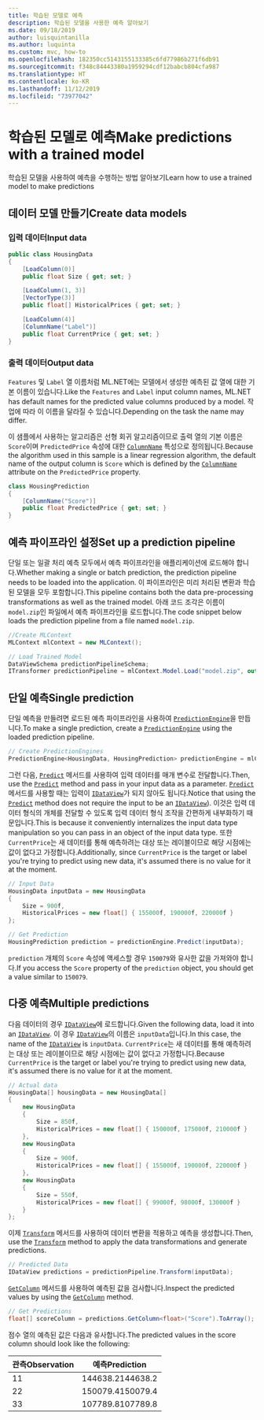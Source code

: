 ```yaml
---
title: 학습된 모델로 예측
description: 학습된 모델을 사용한 예측 알아보기
ms.date: 09/18/2019
author: luisquintanilla
ms.author: luquinta
ms.custom: mvc, how-to
ms.openlocfilehash: 182350cc5143155133385c6fd77986b271f6db91
ms.sourcegitcommit: f348c84443380a1959294cdf12babcb804cfa987
ms.translationtype: HT
ms.contentlocale: ko-KR
ms.lasthandoff: 11/12/2019
ms.locfileid: "73977042"
---
```

# <a name="make-predictions-with-a-trained-model"></a><span data-ttu-id="170b3-103">학습된 모델로 예측</span><span class="sxs-lookup"><span data-stu-id="170b3-103">Make predictions with a trained model</span></span>

<span data-ttu-id="170b3-104">학습된 모델을 사용하여 예측을 수행하는 방법 알아보기</span><span class="sxs-lookup"><span data-stu-id="170b3-104">Learn how to use a trained model to make predictions</span></span>

## <a name="create-data-models"></a><span data-ttu-id="170b3-105">데이터 모델 만들기</span><span class="sxs-lookup"><span data-stu-id="170b3-105">Create data models</span></span>

### <a name="input-data"></a><span data-ttu-id="170b3-106">입력 데이터</span><span class="sxs-lookup"><span data-stu-id="170b3-106">Input data</span></span>

```csharp
public class HousingData
{
    [LoadColumn(0)]
    public float Size { get; set; }

    [LoadColumn(1, 3)]
    [VectorType(3)]
    public float[] HistoricalPrices { get; set; }

    [LoadColumn(4)]
    [ColumnName("Label")]
    public float CurrentPrice { get; set; }
}
```

### <a name="output-data"></a><span data-ttu-id="170b3-107">출력 데이터</span><span class="sxs-lookup"><span data-stu-id="170b3-107">Output data</span></span>

<span data-ttu-id="170b3-108">`Features` 및 `Label` 열 이름처럼 ML.NET에는 모델에서 생성한 예측된 값 열에 대한 기본 이름이 있습니다.</span><span class="sxs-lookup"><span data-stu-id="170b3-108">Like the `Features` and `Label` input column names, ML.NET has default names for the predicted value columns produced by a model.</span></span> <span data-ttu-id="170b3-109">작업에 따라 이 이름을 달라질 수 있습니다.</span><span class="sxs-lookup"><span data-stu-id="170b3-109">Depending on the task the name may differ.</span></span>

<span data-ttu-id="170b3-110">이 샘플에서 사용하는 알고리즘은 선형 회귀 알고리즘이므로 출력 열의 기본 이름은 `Score`이며 `PredictedPrice` 속성에 대한 [`ColumnName`](xref:Microsoft.ML.Data.ColumnNameAttribute) 특성으로 정의됩니다.</span><span class="sxs-lookup"><span data-stu-id="170b3-110">Because the algorithm used in this sample is a linear regression algorithm, the default name of the output column is `Score` which is defined by the [`ColumnName`](xref:Microsoft.ML.Data.ColumnNameAttribute) attribute on the `PredictedPrice` property.</span></span>

```csharp
class HousingPrediction
{
    [ColumnName("Score")]
    public float PredictedPrice { get; set; }
}
```

## <a name="set-up-a-prediction-pipeline"></a><span data-ttu-id="170b3-111">예측 파이프라인 설정</span><span class="sxs-lookup"><span data-stu-id="170b3-111">Set up a prediction pipeline</span></span>

<span data-ttu-id="170b3-112">단일 또는 일괄 처리 예측 모두에서 예측 파이프라인을 애플리케이션에 로드해야 합니다.</span><span class="sxs-lookup"><span data-stu-id="170b3-112">Whether making a single or batch prediction, the prediction pipeline needs to be loaded into the application.</span></span> <span data-ttu-id="170b3-113">이 파이프라인은 미리 처리된 변환과 학습된 모델을 모두 포함합니다.</span><span class="sxs-lookup"><span data-stu-id="170b3-113">This pipeline contains both the data pre-processing transformations as well as the trained model.</span></span> <span data-ttu-id="170b3-114">아래 코드 조각은 이름이 `model.zip`인 파일에서 예측 파이프라인을 로드합니다.</span><span class="sxs-lookup"><span data-stu-id="170b3-114">The code snippet below loads the prediction pipeline from a file named `model.zip`.</span></span>

```csharp
//Create MLContext
MLContext mlContext = new MLContext();

// Load Trained Model
DataViewSchema predictionPipelineSchema;
ITransformer predictionPipeline = mlContext.Model.Load("model.zip", out predictionPipelineSchema);
```

## <a name="single-prediction"></a><span data-ttu-id="170b3-115">단일 예측</span><span class="sxs-lookup"><span data-stu-id="170b3-115">Single prediction</span></span>

<span data-ttu-id="170b3-116">단일 예측을 만들려면 로드된 예측 파이프라인을 사용하여 [`PredictionEngine`](xref:Microsoft.ML.PredictionEngine%602)을 만듭니다.</span><span class="sxs-lookup"><span data-stu-id="170b3-116">To make a single prediction, create a [`PredictionEngine`](xref:Microsoft.ML.PredictionEngine%602) using the loaded prediction pipeline.</span></span>

```csharp
// Create PredictionEngines
PredictionEngine<HousingData, HousingPrediction> predictionEngine = mlContext.Model.CreatePredictionEngine<HousingData, HousingPrediction>(predictionPipeline);
```

<span data-ttu-id="170b3-117">그런 다음, [`Predict`](xref:Microsoft.ML.PredictionEngineBase%602.Predict*) 메서드를 사용하여 입력 데이터를 매개 변수로 전달합니다.</span><span class="sxs-lookup"><span data-stu-id="170b3-117">Then, use the [`Predict`](xref:Microsoft.ML.PredictionEngineBase%602.Predict*) method and pass in your input data as a parameter.</span></span> <span data-ttu-id="170b3-118">[`Predict`](xref:Microsoft.ML.PredictionEngineBase%602.Predict*) 메서드를 사용할 때는 입력이 [`IDataView`](xref:Microsoft.ML.IDataView)가 되지 않아도 됩니다.</span><span class="sxs-lookup"><span data-stu-id="170b3-118">Notice that using the [`Predict`](xref:Microsoft.ML.PredictionEngineBase%602.Predict*) method does not require the input to be an [`IDataView`](xref:Microsoft.ML.IDataView)).</span></span> <span data-ttu-id="170b3-119">이것은 입력 데이터 형식의 개체를 전달할 수 있도록 입력 데이터 형식 조작을 간편하게 내부화하기 때문입니다.</span><span class="sxs-lookup"><span data-stu-id="170b3-119">This is because it conveniently internalizes the input data type manipulation so you can pass in an object of the input data type.</span></span> <span data-ttu-id="170b3-120">또한 `CurrentPrice`는 새 데이터를 통해 예측하려는 대상 또는 레이블이므로 해당 시점에는 값이 없다고 가정합니다.</span><span class="sxs-lookup"><span data-stu-id="170b3-120">Additionally, since `CurrentPrice` is the target or label you're trying to predict using new data, it's assumed there is no value for it at the moment.</span></span>

```csharp
// Input Data
HousingData inputData = new HousingData
{
    Size = 900f,
    HistoricalPrices = new float[] { 155000f, 190000f, 220000f }
};

// Get Prediction
HousingPrediction prediction = predictionEngine.Predict(inputData);
```

<span data-ttu-id="170b3-121">`prediction` 개체의 `Score` 속성에 액세스할 경우 `150079`와 유사한 값을 가져와야 합니다.</span><span class="sxs-lookup"><span data-stu-id="170b3-121">If you access the `Score` property of the `prediction` object, you should get a value similar to `150079`.</span></span>

## <a name="multiple-predictions"></a><span data-ttu-id="170b3-122">다중 예측</span><span class="sxs-lookup"><span data-stu-id="170b3-122">Multiple predictions</span></span>

<span data-ttu-id="170b3-123">다음 데이터의 경우 [`IDataView`](xref:Microsoft.ML.IDataView)에 로드합니다.</span><span class="sxs-lookup"><span data-stu-id="170b3-123">Given the following data, load it into an [`IDataView`](xref:Microsoft.ML.IDataView).</span></span> <span data-ttu-id="170b3-124">이 경우 [`IDataView`](xref:Microsoft.ML.IDataView)의 이름은 `inputData`입니다.</span><span class="sxs-lookup"><span data-stu-id="170b3-124">In this case, the name of the [`IDataView`](xref:Microsoft.ML.IDataView) is `inputData`.</span></span> <span data-ttu-id="170b3-125">`CurrentPrice`는 새 데이터를 통해 예측하려는 대상 또는 레이블이므로 해당 시점에는 값이 없다고 가정합니다.</span><span class="sxs-lookup"><span data-stu-id="170b3-125">Because `CurrentPrice` is the target or label you're trying to predict using new data, it's assumed there is no value for it at the moment.</span></span>

```csharp
// Actual data
HousingData[] housingData = new HousingData[]
{
    new HousingData
    {
        Size = 850f,
        HistoricalPrices = new float[] { 150000f, 175000f, 210000f }
    },
    new HousingData
    {
        Size = 900f,
        HistoricalPrices = new float[] { 155000f, 190000f, 220000f }
    },
    new HousingData
    {
        Size = 550f,
        HistoricalPrices = new float[] { 99000f, 98000f, 130000f }
    }
};
```

<span data-ttu-id="170b3-126">이제 [`Transform`](xref:Microsoft.ML.ITransformer.Transform*) 메서드를 사용하여 데이터 변환을 적용하고 예측을 생성합니다.</span><span class="sxs-lookup"><span data-stu-id="170b3-126">Then, use the [`Transform`](xref:Microsoft.ML.ITransformer.Transform*) method to apply the data transformations and generate predictions.</span></span>

```csharp
// Predicted Data
IDataView predictions = predictionPipeline.Transform(inputData);
```

<span data-ttu-id="170b3-127">[`GetColumn`](xref:Microsoft.ML.Data.ColumnCursorExtensions.GetColumn*) 메서드를 사용하여 예측된 값을 검사합니다.</span><span class="sxs-lookup"><span data-stu-id="170b3-127">Inspect the predicted values by using the [`GetColumn`](xref:Microsoft.ML.Data.ColumnCursorExtensions.GetColumn*) method.</span></span>

```csharp
// Get Predictions
float[] scoreColumn = predictions.GetColumn<float>("Score").ToArray();
```

<span data-ttu-id="170b3-128">점수 열의 예측된 값은 다음과 유사합니다.</span><span class="sxs-lookup"><span data-stu-id="170b3-128">The predicted values in the score column should look like the following:</span></span>

| <span data-ttu-id="170b3-129">관측</span><span class="sxs-lookup"><span data-stu-id="170b3-129">Observation</span></span> | <span data-ttu-id="170b3-130">예측</span><span class="sxs-lookup"><span data-stu-id="170b3-130">Prediction</span></span> |
|---|---|
| <span data-ttu-id="170b3-131">1</span><span class="sxs-lookup"><span data-stu-id="170b3-131">1</span></span> | <span data-ttu-id="170b3-132">144638.2</span><span class="sxs-lookup"><span data-stu-id="170b3-132">144638.2</span></span> |
| <span data-ttu-id="170b3-133">2</span><span class="sxs-lookup"><span data-stu-id="170b3-133">2</span></span> | <span data-ttu-id="170b3-134">150079.4</span><span class="sxs-lookup"><span data-stu-id="170b3-134">150079.4</span></span> |
| <span data-ttu-id="170b3-135">3</span><span class="sxs-lookup"><span data-stu-id="170b3-135">3</span></span> | <span data-ttu-id="170b3-136">107789.8</span><span class="sxs-lookup"><span data-stu-id="170b3-136">107789.8</span></span> |
